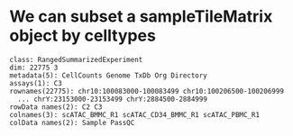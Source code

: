 # We can subset a sampleTileMatrix object by celltypes

    class: RangedSummarizedExperiment 
    dim: 22775 3 
    metadata(5): CellCounts Genome TxDb Org Directory
    assays(1): C3
    rownames(22775): chr10:100083000-100083499 chr10:100206500-100206999
      ... chrY:23153000-23153499 chrY:2884500-2884999
    rowData names(2): C2 C3
    colnames(3): scATAC_BMMC_R1 scATAC_CD34_BMMC_R1 scATAC_PBMC_R1
    colData names(2): Sample PassQC

